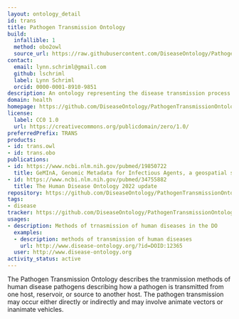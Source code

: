 ```yaml
---
layout: ontology_detail
id: trans
title: Pathogen Transmission Ontology
build:
  infallible: 1
  method: obo2owl
  source_url: https://raw.githubusercontent.com/DiseaseOntology/PathogenTransmissionOntology/master/src/ontology/trans.obo
contact:
  email: lynn.schriml@gmail.com
  github: lschriml
  label: Lynn Schriml
  orcid: 0000-0001-8910-9851
description: An ontology representing the disease transmission process during which the pathogen is transmitted directly or indirectly from its natural reservoir, a susceptible host or source to a new host.
domain: health
homepage: https://github.com/DiseaseOntology/PathogenTransmissionOntology
license:
  label: CC0 1.0
  url: https://creativecommons.org/publicdomain/zero/1.0/
preferredPrefix: TRANS
products:
- id: trans.owl
- id: trans.obo
publications:
- id: https://www.ncbi.nlm.nih.gov/pubmed/19850722
  title: GeMInA, Genomic Metadata for Infectious Agents, a geospatial surveillance pathogen database
- id: https://www.ncbi.nlm.nih.gov/pubmed/34755882
  title: The Human Disease Ontology 2022 update
repository: https://github.com/DiseaseOntology/PathogenTransmissionOntology
tags:
- disease
tracker: https://github.com/DiseaseOntology/PathogenTransmissionOntology/issues
usages:
- description: Methods of trnasmission of human diseases in the DO
  examples:
  - description: methods of transmission of human diseases
    url: http://www.disease-ontology.org/?id=DOID:12365
  user: http://www.disease-ontology.org
activity_status: active
---
```


The Pathogen Transmission Ontology describes the tranmission methods of human disease pathogens describing how a pathogen is transmitted from one host, reservoir, or source to another host. The pathogen transmission may occur either directly or indirectly and may involve animate vectors or inanimate vehicles.
